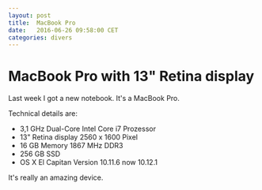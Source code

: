 ```yaml
---
layout: post
title:  MacBook Pro
date:   2016-06-26 09:58:00 CET
categories: divers 
---
```


# MacBook Pro with 13" Retina display 

Last week I got a new notebook. It's a MacBook Pro. 

Technical details are: 

* 3,1 GHz Dual-Core Intel Core i7 Prozessor 
* 13" Retina display 2560 x 1600 Pixel
* 16 GB Memory 1867 MHz DDR3
* 256 GB SSD 
* OS X El Capitan Version 10.11.6 now 10.12.1

It's really an amazing device. 



